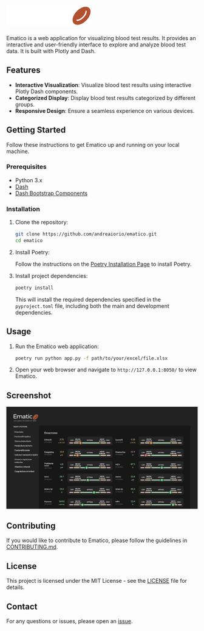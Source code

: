 # <img src="assets/logo.svg" alt="Ematico" height="50em">

Ematico is a web application for visualizing blood test results. It provides an interactive and user-friendly interface to explore and analyze blood test data. It is built with Plotly and Dash.

## Features

- **Interactive Visualization**: Visualize blood test results using interactive Plotly Dash components.
- **Categorized Display**: Display blood test results categorized by different groups.
- **Responsive Design**: Ensure a seamless experience on various devices.

## Getting Started

Follow these instructions to get Ematico up and running on your local machine.

### Prerequisites

- Python 3.x
- [Dash](https://dash.plotly.com/)
- [Dash Bootstrap Components](https://dash-bootstrap-components.opensource.faculty.ai/)

### Installation

1. Clone the repository:

    ```bash
    git clone https://github.com/andreaiorio/ematico.git
    cd ematico
    ```

2. Install Poetry:

    Follow the instructions on the [Poetry Installation Page](https://python-poetry.org/docs/#installation) to install Poetry.

3. Install project dependencies:

    ```bash
    poetry install
    ```

   This will install the required dependencies specified in the `pyproject.toml` file, including both the main and development dependencies.

## Usage

1. Run the Ematico web application:

    ```bash
    poetry run python app.py -f path/to/your/excel/file.xlsx
    ```

2. Open your web browser and navigate to `http://127.0.0.1:8050/` to view Ematico.

## Screenshot
![Ematico screenshot](assets/screenshot.png "Ematico screenshot")

## Contributing

If you would like to contribute to Ematico, please follow the guidelines in [CONTRIBUTING.md](CONTRIBUTING.md).

## License

This project is licensed under the MIT License - see the [LICENSE](LICENSE) file for details.

## Contact

For any questions or issues, please open an [issue](https://github.com/andreaiorio/ematico/issues).
